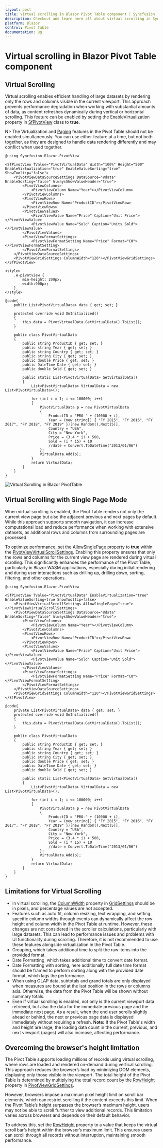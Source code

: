 ```yaml
---
layout: post
title: Virtual scrolling in Blazor Pivot Table component | Syncfusion
description: Checkout and learn here all about virtual scrolling in Syncfusion Blazor Pivot Table component and more.
platform: Blazor
control: Pivot Table
documentation: ug
---
```


<!-- markdownlint-disable MD036 -->

# Virtual scrolling in Blazor Pivot Table component

## Virtual Scrolling

Virtual scrolling enables efficient handling of large datasets by rendering only the rows and columns visible in the current viewport. This approach prevents performance degradation when working with substantial amounts of data, as content refreshes dynamically during vertical or horizontal scrolling. This feature can be enabled by setting the [EnableVirtualization](https://help.syncfusion.com/cr/blazor/Syncfusion.Blazor.PivotView.SfPivotView-1.html#Syncfusion_Blazor_PivotView_SfPivotView_1_EnableVirtualization) property in [SfPivotView](https://help.syncfusion.com/cr/blazor/Syncfusion.Blazor.PivotView.SfPivotView-1.html) class to **true**.

N> The Virtualization and [Paging](./paging) features in the Pivot Table should not be enabled simultaneously. You can use either feature at a time, but not both together, as they are designed to handle data rendering differently and may conflict when used together.

```cshtml
@using Syncfusion.Blazor.PivotView

<SfPivotView TValue="PivotVirtualData" Width="100%" Height="500" EnableVirtualization="true" EnableValueSorting="true" ShowTooltip="false">
    <PivotViewDataSourceSettings DataSource="@data" EnableSorting="false" AlwaysShowValueHeader="true">
        <PivotViewColumns>
            <PivotViewColumn Name="Year"></PivotViewColumn>
        </PivotViewColumns>
        <PivotViewRows>
            <PivotViewRow Name="ProductID"></PivotViewRow>
        </PivotViewRows>
        <PivotViewValues>
            <PivotViewValue Name="Price" Caption="Unit Price"></PivotViewValue>
            <PivotViewValue Name="Sold" Caption="Units Sold"></PivotViewValue>
        </PivotViewValues>
        <PivotViewFormatSettings>
            <PivotViewFormatSetting Name="Price" Format="C0"></PivotViewFormatSetting>
        </PivotViewFormatSettings>
    </PivotViewDataSourceSettings>
    <PivotViewGridSettings ColumnWidth="120"></PivotViewGridSettings>
</SfPivotView>

<style>
    .e-pivotview {
        min-height: 200px;
        width:900px;
    }
</style>

@code{
    public List<PivotVirtualData> data { get; set; }

    protected override void OnInitialized()
    {
        this.data = PivotVirtualData.GetVirtualData().ToList();
    }
    
    public class PivotVirtualData
    {
        public string ProductID { get; set; }
        public string Year { get; set; }
        public string Country { get; set; }
        public string City { get; set; }
        public double Price { get; set; }
        public DateTime Date { get; set; }
        public double Sold { get; set; }

        public static List<PivotVirtualData> GetVirtualData()
        {
            List<PivotVirtualData> VirtualData = new List<PivotVirtualData>();

            for (int i = 1; i <= 100000; i++)
            {
                PivotVirtualData p = new PivotVirtualData
                {
                    ProductID = "PRO-" + (10000 + i),
                    Year = (new string[] { "FY 2015", "FY 2016", "FY 2017", "FY 2018", "FY 2019" })[new Random().Next(5)],
                    Country = "USA",
                    City = "New York",
                    Price = (3.4 * i) + 500,
                    Sold = (i * 15) + 10
                    //date = Convert.ToDateTime("2013/01/06")
                };
                VirtualData.Add(p);
            }
            return VirtualData;
        }
    }
}

```

![Virtual Scrolling in Blazor PivotTable](images/blazor-pivottable-virtual-scroll.png)

## Virtual Scrolling with Single Page Mode

When virtual scrolling is enabled, the Pivot Table renders not only the current view page but also the adjacent previous and next pages by default. While this approach supports smooth navigation, it can increase computational load and reduce performance when working with extensive datasets, as additional rows and columns from surrounding pages are processed.

To optimize performance, set the [AllowSinglePage](https://help.syncfusion.com/cr/blazor/Syncfusion.Blazor.PivotView.PivotViewVirtualScrollSettings.html#Syncfusion_Blazor_PivotView_PivotViewVirtualScrollSettings_AllowSinglePage) property to **true** within the [PivotViewVirtualScrollSettings](https://help.syncfusion.com/cr/blazor/Syncfusion.Blazor.PivotView.PivotViewVirtualScrollSettings.html). Enabling this property ensures that only the rows and columns for the current view page are rendered during virtual scrolling. This significantly enhances the performance of the Pivot Table, particularly in Blazor WASM applications, especially during initial rendering and during user interactions such as drilling up, drilling down, sorting, filtering, and other operations.

```cshtml
@using Syncfusion.Blazor.PivotView

<SfPivotView TValue="PivotVirtualData" EnableVirtualization="true" EnableValueSorting=true ShowTooltip=false>
    <PivotViewVirtualScrollSettings AllowSinglePage="true"></PivotViewVirtualScrollSettings>
    <PivotViewDataSourceSettings DataSource="@data" EnableSorting="false" AlwaysShowValueHeader="true">
        <PivotViewColumns>
            <PivotViewColumn Name="Year"></PivotViewColumn>
        </PivotViewColumns>
        <PivotViewRows>
            <PivotViewRow Name="ProductID"></PivotViewRow>
        </PivotViewRows>
        <PivotViewValues>
            <PivotViewValue Name="Price" Caption="Unit Price"></PivotViewValue>
            <PivotViewValue Name="Sold" Caption="Unit Sold"></PivotViewValue>
        </PivotViewValues>
        <PivotViewFormatSettings>
            <PivotViewFormatSetting Name="Price" Format="C0"></PivotViewFormatSetting>
        </PivotViewFormatSettings>
    </PivotViewDataSourceSettings>
    <PivotViewGridSettings ColumnWidth="120"></PivotViewGridSettings>
</SfPivotView>

@code{
    private List<PivotVirtualData> data { get; set; }
    protected override void OnInitialized()
    {
        this.data = PivotVirtualData.GetVirtualData().ToList();
    }
    
    public class PivotVirtualData
    {
        public string ProductID { get; set; }
        public string Year { get; set; }
        public string Country { get; set; }
        public string City { get; set; }
        public double Price { get; set; }
        public DateTime Date { get; set; }
        public double Sold { get; set; }

        public static List<PivotVirtualData> GetVirtualData()
        {
            List<PivotVirtualData> VirtualData = new List<PivotVirtualData>();

            for (int i = 1; i <= 100000; i++)
            {
                PivotVirtualData p = new PivotVirtualData
                {
                    ProductID = "PRO-" + (10000 + i),
                    Year = (new string[] { "FY 2015", "FY 2016", "FY 2017", "FY 2018", "FY 2019" })[new Random().Next(5)],
                    Country = "USA",
                    City = "New York",
                    Price = (3.4 * i) + 500,
                    Sold = (i * 15) + 10
                    //date = Convert.ToDateTime("2013/01/06")
                };
                VirtualData.Add(p);
            }
            return VirtualData;
        }
    }
}

```

## Limitations for Virtual Scrolling

* In virtual scrolling, the [ColumnWidth](https://help.syncfusion.com/cr/blazor/Syncfusion.Blazor.PivotView.PivotViewGridSettings.html#Syncfusion_Blazor_PivotView_PivotViewGridSettings_ColumnWidth) property in [GridSettings](https://help.syncfusion.com/cr/blazor/Syncfusion.Blazor.PivotView.PivotViewGridSettings.html) should be in pixels, and percentage values are not accepted.
* Features such as auto fit, column resizing, text wrapping, and setting specific column widths through events can dynamically affect the row height and column width in the Pivot Table at runtime. However, these changes are not considered in the scroller calculations, particularly with large datasets. This can lead to performance issues and problems with UI functionality during scrolling. Therefore, it is not recommended to use these features alongside virtualization in the Pivot Table.
* Grouping, which takes additional time to split the raw items into the provided format.
* Date Formatting, which takes additional time to convert date format.
* Date Formatting with sorting, here additionally full date time format should be framed to perform sorting along with the provided date format, which lags the performance.
* When using OLAP data, subtotals and grand totals are only displayed when measures are bound at the last position in the [rows](https://help.syncfusion.com/cr/blazor/Syncfusion.Blazor.PivotView.PivotViewDataSourceSettings-1.html#Syncfusion_Blazor_PivotView_PivotViewDataSourceSettings_1_Rows) or [columns](https://help.syncfusion.com/cr/blazor/Syncfusion.Blazor.PivotView.PivotViewDataSourceSettings-1.html#Syncfusion_Blazor_PivotView_PivotViewDataSourceSettings_1_Columns) axis. Otherwise, the data from the Pivot Table will be shown without summary totals.
* Even if virtual scrolling is enabled, not only is the current viewport data retrieved, but also the data for the immediate previous page and the immediate next page. As a result, when the end user scrolls slightly ahead or behind, the next or previous page data is displayed immediately without requiring a refresh. **Note:** If the Pivot Table's width and height are large, the loading data count in the current, previous, and next viewport (pages) will also increase, affecting performance.

## Overcoming the browser's height limitation

The Pivot Table supports loading millions of records using virtual scrolling, where rows are loaded and rendered on-demand during vertical scrolling. This approach reduces the browser’s load by minimizing DOM elements, displaying only those visible in the viewport. The total height of the Pivot Table is determined by multiplying the total record count by the [RowHeight](https://help.syncfusion.com/cr/blazor/Syncfusion.Blazor.PivotView.PivotViewGridSettings.html#Syncfusion_Blazor_PivotView_PivotViewGridSettings_RowHeight) property in [PivotViewGridSettings](https://help.syncfusion.com/cr/blazor/Syncfusion.Blazor.PivotView.PivotViewGridSettings.html).

However, browsers impose a maximum pixel height limit on scroll bar elements, which can restrict scrolling if the content exceeds this limit. When the Pivot Table’s height surpasses the browser’s maximum height, users may not be able to scroll further to view additional records. This limitation varies across browsers and depends on their default behavior.

To address this, set the [RowHeight](https://help.syncfusion.com/cr/blazor/Syncfusion.Blazor.PivotView.PivotViewGridSettings.html#Syncfusion_Blazor_PivotView_PivotViewGridSettings_RowHeight) property to a value that keeps the virtual scroll bar’s height within the browser’s maximum limit. This ensures users can scroll through all records without interruption, maintaining smooth performance.